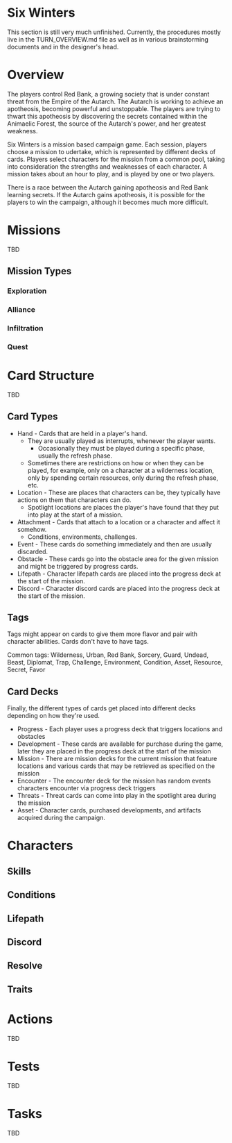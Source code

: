 # Six Winters

This section is still very much unfinished. Currently, the procedures mostly live in the TURN_OVERVIEW.md file as well as in various brainstorming documents and in the designer's head.

# Overview

The players control Red Bank, a growing society that is under constant threat from the Empire of the Autarch. The Autarch is working to achieve an apotheosis, becoming powerful and unstoppable. The players are trying to thwart this apotheosis by discovering the secrets contained within the Animaelic Forest, the source of the Autarch's power, and her greatest weakness.

Six Winters is a mission based campaign game. Each session, players choose a mission to udertake, which is represented by different decks of cards. Players select characters for the mission from a common pool, taking into consideration the strengths and weaknesses of each character. A mission takes about an hour to play, and is played by one or two players.

There is a race between the Autarch gaining apotheosis and Red Bank learning secrets. If the Autarch gains apotheosis, it is possible for the players to win the campaign, although it becomes much more difficult.

# Missions

TBD

## Mission Types

### Exploration

### Alliance

### Infiltration

### Quest

# Card Structure

TBD

## Card Types

* Hand - Cards that are held in a player's hand.
   * They are usually played as interrupts, whenever the player wants.
      * Occasionally they must be played during a specific phase, usually the refresh phase.   
   * Sometimes there are restrictions on how or when they can be played, for example, only on a character at a wilderness location, only by spending certain resources, only during the refresh phase, etc.
* Location - These are places that characters can be, they typically have actions on them that characters can do.
   * Spotlight locations are places the player's have found that they put into play at the start of a mission.
* Attachment - Cards that attach to a location or a character and affect it somehow.
   * Conditions, environments, challenges.
* Event - These cards do something immediately and then are usually discarded.
* Obstacle - These cards go into the obstacle area for the given mission and might be triggered by progress cards.
* Lifepath - Character lifepath cards are placed into the progress deck at the start of the mission.
* Discord - Character discord cards are placed into the progress deck at the start of the mission.

## Tags

Tags might appear on cards to give them more flavor and pair with character abilities. Cards don't have to have tags.

Common tags: Wilderness, Urban, Red Bank, Sorcery, Guard, Undead, Beast, Diplomat, Trap, Challenge, Environment, Condition, Asset, Resource, Secret, Favor

## Card Decks

Finally, the different types of cards get placed into different decks depending on how they're used.

* Progress - Each player uses a progress deck that triggers locations and obstacles
* Development - These cards are available for purchase during the game, later they are placed in the progress deck at the start of the mission
* Mission - There are mission decks for the current mission that feature locations and various cards that may be retrieved as specified on the mission
* Encounter - The encounter deck for the mission has random events characters encounter via progress deck triggers
* Threats - Threat cards can come into play in the spotlight area during the mission
* Asset - Character cards, purchased developments, and artifacts acquired during the campaign.

# Characters

## Skills

## Conditions

## Lifepath

## Discord

## Resolve

## Traits

# Actions

TBD 

# Tests

TBD

# Tasks

TBD